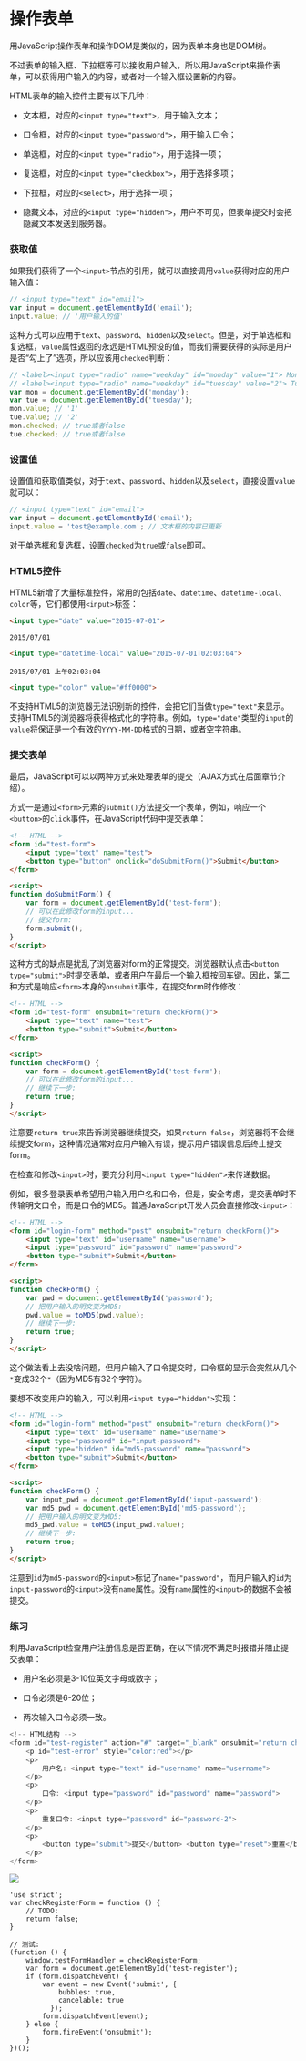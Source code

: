 # 操作表单

用JavaScript操作表单和操作DOM是类似的，因为表单本身也是DOM树。

不过表单的输入框、下拉框等可以接收用户输入，所以用JavaScript来操作表单，可以获得用户输入的内容，或者对一个输入框设置新的内容。

HTML表单的输入控件主要有以下几种：

* 文本框，对应的`<input type="text">`，用于输入文本；

* 口令框，对应的`<input type="password">`，用于输入口令；

* 单选框，对应的`<input type="radio">`，用于选择一项；

* 复选框，对应的`<input type="checkbox">`，用于选择多项；

* 下拉框，对应的`<select>`，用于选择一项；

* 隐藏文本，对应的`<input type="hidden">`，用户不可见，但表单提交时会把隐藏文本发送到服务器。

### 获取值

如果我们获得了一个`<input>`节点的引用，就可以直接调用`value`获得对应的用户输入值：

```js
// <input type="text" id="email">
var input = document.getElementById('email');
input.value; // '用户输入的值'
```

这种方式可以应用于`text`、`password`、`hidden`以及`select`。但是，对于单选框和复选框，`value`属性返回的永远是HTML预设的值，而我们需要获得的实际是用户是否“勾上了”选项，所以应该用`checked`判断：

```js
// <label><input type="radio" name="weekday" id="monday" value="1"> Monday</label>
// <label><input type="radio" name="weekday" id="tuesday" value="2"> Tuesday</label>
var mon = document.getElementById('monday');
var tue = document.getElementById('tuesday');
mon.value; // '1'
tue.value; // '2'
mon.checked; // true或者false
tue.checked; // true或者false
```

### 设置值

设置值和获取值类似，对于`text`、`password`、`hidden`以及`select`，直接设置`value`就可以：

```js
// <input type="text" id="email">
var input = document.getElementById('email');
input.value = 'test@example.com'; // 文本框的内容已更新
```

对于单选框和复选框，设置`checked`为`true`或`false`即可。

### HTML5控件

HTML5新增了大量标准控件，常用的包括`date`、`datetime`、`datetime-local`、`color`等，它们都使用`<input>`标签：

```html
<input type="date" value="2015-07-01">
```

`2015/07/01`

```html
<input type="datetime-local" value="2015-07-01T02:03:04">
```

`2015/07/01 上午02:03:04`

```html
<input type="color" value="#ff0000">
```

不支持HTML5的浏览器无法识别新的控件，会把它们当做`type="text"`来显示。支持HTML5的浏览器将获得格式化的字符串。例如，`type="date"`类型的`input`的`value`将保证是一个有效的`YYYY-MM-DD`格式的日期，或者空字符串。

### 提交表单

最后，JavaScript可以以两种方式来处理表单的提交（AJAX方式在后面章节介绍）。

方式一是通过`<form>`元素的`submit()`方法提交一个表单，例如，响应一个`<button>`的`click`事件，在JavaScript代码中提交表单：

```html
<!-- HTML -->
<form id="test-form">
    <input type="text" name="test">
    <button type="button" onclick="doSubmitForm()">Submit</button>
</form>

<script>
function doSubmitForm() {
    var form = document.getElementById('test-form');
    // 可以在此修改form的input...
    // 提交form:
    form.submit();
}
</script>
```

这种方式的缺点是扰乱了浏览器对form的正常提交。浏览器默认点击`<button type="submit">`时提交表单，或者用户在最后一个输入框按回车键。因此，第二种方式是响应`<form>`本身的`onsubmit`事件，在提交form时作修改：

```html
<!-- HTML -->
<form id="test-form" onsubmit="return checkForm()">
    <input type="text" name="test">
    <button type="submit">Submit</button>
</form>

<script>
function checkForm() {
    var form = document.getElementById('test-form');
    // 可以在此修改form的input...
    // 继续下一步:
    return true;
}
</script>
```

注意要`return true`来告诉浏览器继续提交，如果`return false`，浏览器将不会继续提交form，这种情况通常对应用户输入有误，提示用户错误信息后终止提交form。

在检查和修改`<input>`时，要充分利用`<input type="hidden">`来传递数据。

例如，很多登录表单希望用户输入用户名和口令，但是，安全考虑，提交表单时不传输明文口令，而是口令的MD5。普通JavaScript开发人员会直接修改`<input>`：

```html
<!-- HTML -->
<form id="login-form" method="post" onsubmit="return checkForm()">
    <input type="text" id="username" name="username">
    <input type="password" id="password" name="password">
    <button type="submit">Submit</button>
</form>

<script>
function checkForm() {
    var pwd = document.getElementById('password');
    // 把用户输入的明文变为MD5:
    pwd.value = toMD5(pwd.value);
    // 继续下一步:
    return true;
}
</script>
```

这个做法看上去没啥问题，但用户输入了口令提交时，口令框的显示会突然从几个`*`变成32个`*`（因为MD5有32个字符）。

要想不改变用户的输入，可以利用`<input type="hidden">`实现：

```html
<!-- HTML -->
<form id="login-form" method="post" onsubmit="return checkForm()">
    <input type="text" id="username" name="username">
    <input type="password" id="input-password">
    <input type="hidden" id="md5-password" name="password">
    <button type="submit">Submit</button>
</form>

<script>
function checkForm() {
    var input_pwd = document.getElementById('input-password');
    var md5_pwd = document.getElementById('md5-password');
    // 把用户输入的明文变为MD5:
    md5_pwd.value = toMD5(input_pwd.value);
    // 继续下一步:
    return true;
}
</script>
```

注意到`id`为`md5-password`的`<input>`标记了`name="password"`，而用户输入的`id`为`input-password`的`<input>`没有`name`属性。没有`name`属性的`<input>`的数据不会被提交。

### 练习

利用JavaScript检查用户注册信息是否正确，在以下情况不满足时报错并阻止提交表单：

* 用户名必须是3-10位英文字母或数字；

* 口令必须是6-20位；

* 两次输入口令必须一致。

```js
<!-- HTML结构 -->
<form id="test-register" action="#" target="_blank" onsubmit="return checkRegisterForm()">
    <p id="test-error" style="color:red"></p>
    <p>
        用户名: <input type="text" id="username" name="username">
    </p>
    <p>
        口令: <input type="password" id="password" name="password">
    </p>
    <p>
        重复口令: <input type="password" id="password-2">
    </p>
    <p>
        <button type="submit">提交</button> <button type="reset">重置</button>
    </p>
</form>
```

![](/img/form.png)

```
'use strict';
var checkRegisterForm = function () {
    // TODO:
    return false;
}

// 测试:
(function () {
    window.testFormHandler = checkRegisterForm;
    var form = document.getElementById('test-register');
    if (form.dispatchEvent) {
        var event = new Event('submit', {
            bubbles: true,
            cancelable: true
          });
        form.dispatchEvent(event);
    } else {
        form.fireEvent('onsubmit');
    }
})();
```